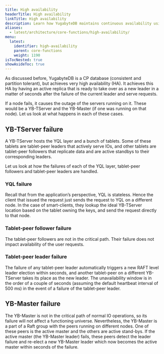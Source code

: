```yaml
---
title: High availability
headerTitle: High availability
linkTitle: High availability
description: Learn how YugabyteDB maintains continuous availability using multiple replicas.
aliases:
  - latest/architecture/core-functions/high-availability/
menu:
  latest:
    identifier: high-availability
    parent: core-functions
    weight: 1190
isTocNested: true
showAsideToc: true
---
```


As discussed before, YugabyteDB is a CP database (consistent and partition tolerant), but achieves very high availability (HA). It achieves this HA by having an active replica that is ready to take over as a new leader in a matter of seconds after the failure of the current leader and serve requests.

If a node fails, it causes the outage of the servers running on it. These would be a YB-TServer and the YB-Master (if one was running on that node). Let us look at what happens in each of these cases.

## YB-TServer failure

A YB-TServer hosts the YQL layer and a bunch of tablets. Some of these tablets are tablet-peer leaders that actively serve IOs, and other tablets are tablet-peer followers that replicate data and are active standbys to their corresponding leaders.

Let us look at how the failures of each of the YQL layer, tablet-peer followers and tablet-peer leaders are handled.

### YQL failure

Recall that from the application’s perspective, YQL is stateless. Hence the client that issued the request just sends the request to YQL on a different node. In the case of smart-clients, they lookup the ideal YB-TServer location based on the tablet owning the keys, and send the request directly to that node.

### Tablet-peer follower failure

The tablet-peer followers are not in the critical path. Their failure does not impact availability of the user requests.

### Tablet-peer leader failure

The failure of any tablet-peer leader automatically triggers a new RAFT level leader election within seconds, and another tablet-peer on a different YB-TServer takes its place as the new leader. The unavailability window is in the order of a couple of seconds (assuming the default heartbeat interval of 500 ms) in the event of a failure of the tablet-peer leader.

## YB-Master failure

The YB-Master is not in the critical path of normal IO operations, so its failure will not affect a functioning universe. Nevertheless, the YB-Master is a part of a Raft group with the peers running on different nodes. One of these peers is the active master and the others are active stand-bys. If the active master (the YB-Master leader) fails, these peers detect the leader failure and re-elect a new YB-Master leader which now becomes the active master within seconds of the failure.
